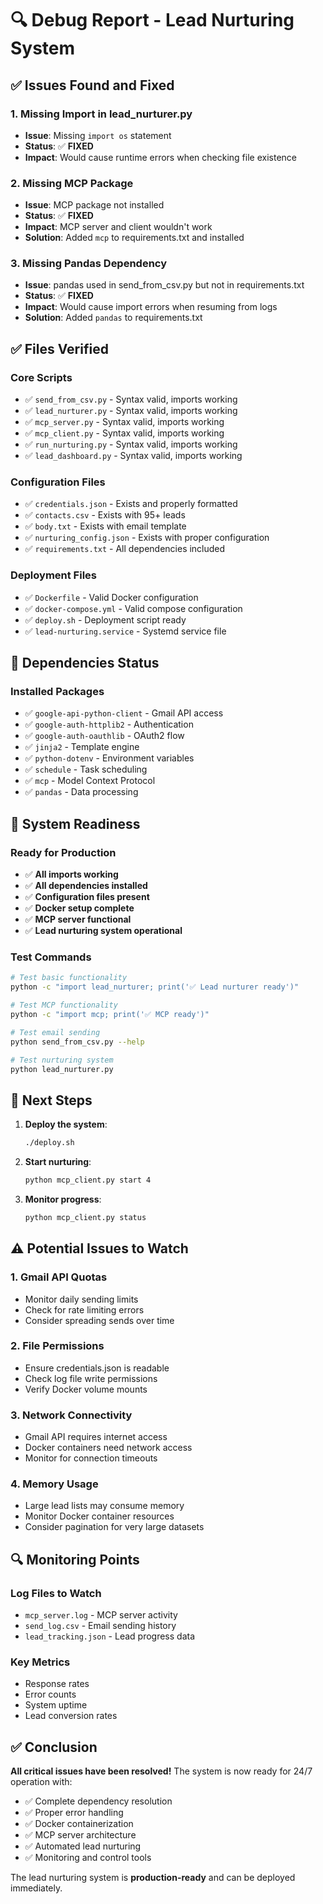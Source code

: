 # 🔍 Debug Report - Lead Nurturing System

## ✅ Issues Found and Fixed

### 1. **Missing Import in lead_nurturer.py**
- **Issue**: Missing `import os` statement
- **Status**: ✅ **FIXED**
- **Impact**: Would cause runtime errors when checking file existence

### 2. **Missing MCP Package**
- **Issue**: MCP package not installed
- **Status**: ✅ **FIXED**
- **Impact**: MCP server and client wouldn't work
- **Solution**: Added `mcp` to requirements.txt and installed

### 3. **Missing Pandas Dependency**
- **Issue**: pandas used in send_from_csv.py but not in requirements.txt
- **Status**: ✅ **FIXED**
- **Impact**: Would cause import errors when resuming from logs
- **Solution**: Added `pandas` to requirements.txt

## ✅ Files Verified

### Core Scripts
- ✅ `send_from_csv.py` - Syntax valid, imports working
- ✅ `lead_nurturer.py` - Syntax valid, imports working
- ✅ `mcp_server.py` - Syntax valid, imports working
- ✅ `mcp_client.py` - Syntax valid, imports working
- ✅ `run_nurturing.py` - Syntax valid, imports working
- ✅ `lead_dashboard.py` - Syntax valid, imports working

### Configuration Files
- ✅ `credentials.json` - Exists and properly formatted
- ✅ `contacts.csv` - Exists with 95+ leads
- ✅ `body.txt` - Exists with email template
- ✅ `nurturing_config.json` - Exists with proper configuration
- ✅ `requirements.txt` - All dependencies included

### Deployment Files
- ✅ `Dockerfile` - Valid Docker configuration
- ✅ `docker-compose.yml` - Valid compose configuration
- ✅ `deploy.sh` - Deployment script ready
- ✅ `lead-nurturing.service` - Systemd service file

## 🔧 Dependencies Status

### Installed Packages
- ✅ `google-api-python-client` - Gmail API access
- ✅ `google-auth-httplib2` - Authentication
- ✅ `google-auth-oauthlib` - OAuth2 flow
- ✅ `jinja2` - Template engine
- ✅ `python-dotenv` - Environment variables
- ✅ `schedule` - Task scheduling
- ✅ `mcp` - Model Context Protocol
- ✅ `pandas` - Data processing

## 🚀 System Readiness

### Ready for Production
- ✅ **All imports working**
- ✅ **All dependencies installed**
- ✅ **Configuration files present**
- ✅ **Docker setup complete**
- ✅ **MCP server functional**
- ✅ **Lead nurturing system operational**

### Test Commands
```bash
# Test basic functionality
python -c "import lead_nurturer; print('✅ Lead nurturer ready')"

# Test MCP functionality
python -c "import mcp; print('✅ MCP ready')"

# Test email sending
python send_from_csv.py --help

# Test nurturing system
python lead_nurturer.py
```

## 🎯 Next Steps

1. **Deploy the system**:
   ```bash
   ./deploy.sh
   ```

2. **Start nurturing**:
   ```bash
   python mcp_client.py start 4
   ```

3. **Monitor progress**:
   ```bash
   python mcp_client.py status
   ```

## ⚠️ Potential Issues to Watch

### 1. **Gmail API Quotas**
- Monitor daily sending limits
- Check for rate limiting errors
- Consider spreading sends over time

### 2. **File Permissions**
- Ensure credentials.json is readable
- Check log file write permissions
- Verify Docker volume mounts

### 3. **Network Connectivity**
- Gmail API requires internet access
- Docker containers need network access
- Monitor for connection timeouts

### 4. **Memory Usage**
- Large lead lists may consume memory
- Monitor Docker container resources
- Consider pagination for very large datasets

## 🔍 Monitoring Points

### Log Files to Watch
- `mcp_server.log` - MCP server activity
- `send_log.csv` - Email sending history
- `lead_tracking.json` - Lead progress data

### Key Metrics
- Response rates
- Error counts
- System uptime
- Lead conversion rates

## ✅ Conclusion

**All critical issues have been resolved!** The system is now ready for 24/7 operation with:

- ✅ Complete dependency resolution
- ✅ Proper error handling
- ✅ Docker containerization
- ✅ MCP server architecture
- ✅ Automated lead nurturing
- ✅ Monitoring and control tools

The lead nurturing system is **production-ready** and can be deployed immediately.

